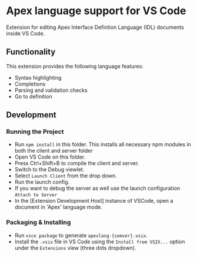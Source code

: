 # Apex language support for VS Code

Extension for editing Apex Interface Defintion Language (IDL) documents inside VS Code.  

## Functionality

This extension provides the following language features:

- Syntax highlighting
- Completions
- Parsing and validation checks
- Go to definition

## Development

### Running the Project

- Run `npm install` in this folder. This installs all necessary npm modules in both the client and server folder
- Open VS Code on this folder.
- Press Ctrl+Shift+B to compile the client and server.
- Switch to the Debug viewlet.
- Select `Launch Client` from the drop down.
- Run the launch config.
- If you want to debug the server as well use the launch configuration `Attach to Server`
- In the [Extension Development Host] instance of VSCode, open a document in 'Apex' language mode.

### Packaging & Installing

- Run `vsce package` to generate `apexlang-{semver}.vsix`.
- Install the `.vsix` file in VS Code using the `Install from VSIX...` option under the `Extensions` view (three dots dropdown).
